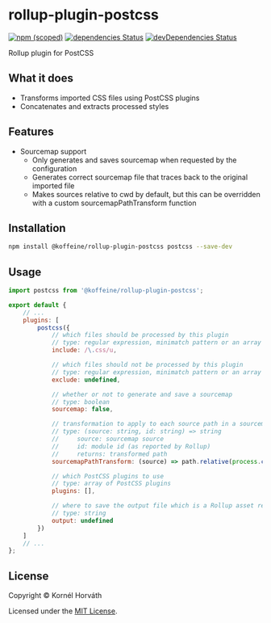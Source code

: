 # rollup-plugin-postcss

[![npm (scoped)](https://img.shields.io/npm/v/@koffeine/rollup-plugin-postcss)](https://www.npmjs.com/package/@koffeine/rollup-plugin-postcss)
[![dependencies Status](https://david-dm.org/koffeine/rollup-plugin-postcss/status.svg)](https://david-dm.org/koffeine/rollup-plugin-postcss)
[![devDependencies Status](https://david-dm.org/koffeine/rollup-plugin-postcss/dev-status.svg)](https://david-dm.org/koffeine/rollup-plugin-postcss?type=dev)

Rollup plugin for PostCSS

## What it does

- Transforms imported CSS files using PostCSS plugins
- Concatenates and extracts processed styles

## Features

- Sourcemap support
	- Only generates and saves sourcemap when requested by the configuration
	- Generates correct sourcemap file that traces back to the original imported file
	- Makes sources relative to cwd by default, but this can be overridden with a custom sourcemapPathTransform function

## Installation

```sh
npm install @koffeine/rollup-plugin-postcss postcss --save-dev
```

## Usage

```js
import postcss from '@koffeine/rollup-plugin-postcss';

export default {
	// ...
	plugins: [
		postcss({
			// which files should be processed by this plugin
			// type: regular expression, minimatch pattern or an array of regular expressions and minimatch patterns
			include: /\.css/u,

			// which files should not be processed by this plugin
			// type: regular expression, minimatch pattern or an array of regular expressions and minimatch patterns
			exclude: undefined,

			// whether or not to generate and save a sourcemap
			// type: boolean
			sourcemap: false,

			// transformation to apply to each source path in a sourcemap
			// type: (source: string, id: string) => string
			//     source: sourcemap source
			//     id: module id (as reported by Rollup)
			//     returns: transformed path
			sourcemapPathTransform: (source) => path.relative(process.cwd(), source),

			// which PostCSS plugins to use
			// type: array of PostCSS plugins
			plugins: [],

			// where to save the output file which is a Rollup asset relative to output.dir (required)
			// type: string
			output: undefined
		})
	]
	// ...
};
```

## License

Copyright © Kornél Horváth

Licensed under the [MIT License](https://raw.githubusercontent.com/koffeine/rollup-plugin-postcss/master/LICENSE).